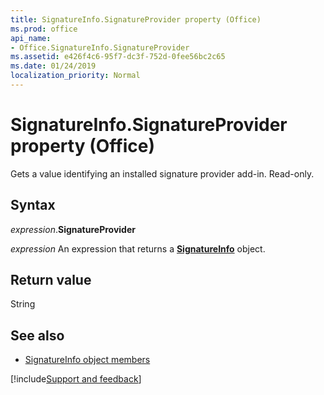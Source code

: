 ```yaml
---
title: SignatureInfo.SignatureProvider property (Office)
ms.prod: office
api_name:
- Office.SignatureInfo.SignatureProvider
ms.assetid: e426f4c6-95f7-dc3f-752d-0fee56bc2c65
ms.date: 01/24/2019
localization_priority: Normal
---
```



# SignatureInfo.SignatureProvider property (Office)

Gets a value identifying an installed signature provider add-in. Read-only.


## Syntax

_expression_.**SignatureProvider**

_expression_ An expression that returns a **[SignatureInfo](Office.SignatureInfo.md)** object.


## Return value

String


## See also

- [SignatureInfo object members](overview/Library-Reference/signatureinfo-members-office.md)



[!include[Support and feedback](~/includes/feedback-boilerplate.md)]